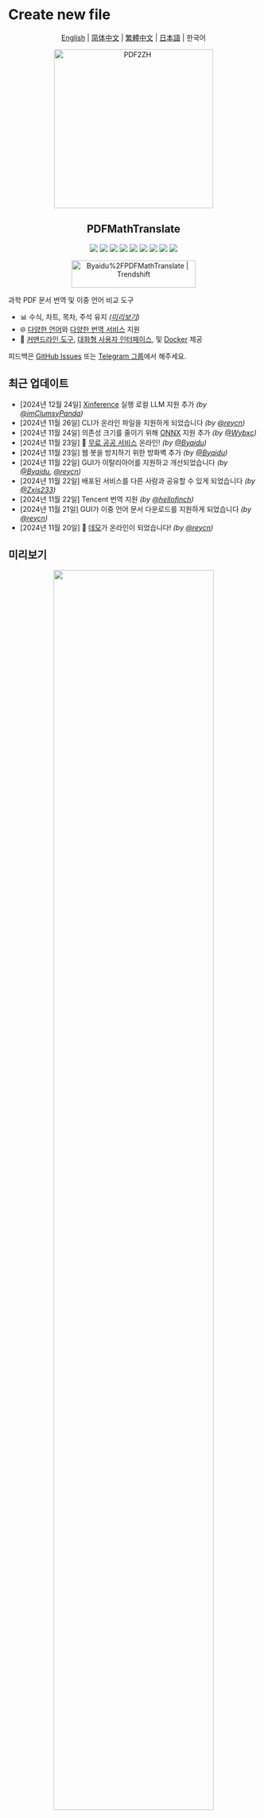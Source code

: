 # Create new file

<div align="center">

[English](../README.md) | [简体中文](README_zh-CN.md) | [繁體中文](README_zh-TW.md) | [日本語](README_ja-JP.md) | 한국어

<img src="./images/banner.png" width="320px"  alt="PDF2ZH"/>

<h2 id="title">PDFMathTranslate</h2>

<p>
  <!-- PyPI -->
  <a href="https://pypi.org/project/pdf2zh/">
    <img src="https://img.shields.io/pypi/v/pdf2zh"/></a>
  <a href="https://pepy.tech/projects/pdf2zh">
    <img src="https://static.pepy.tech/badge/pdf2zh"></a>
  <a href="https://hub.docker.com/repository/docker/byaidu/pdf2zh">
    <img src="https://img.shields.io/docker/pulls/byaidu/pdf2zh"></a>
  <!-- License -->
  <a href="./LICENSE">
    <img src="https://img.shields.io/github/license/Byaidu/PDFMathTranslate"/></a>
  <a href="https://huggingface.co/spaces/reycn/PDFMathTranslate-Docker">
    <img src="https://img.shields.io/badge/%F0%9F%A4%97-Online%20Demo-FF9E0D"/></a>
  <a href="https://www.modelscope.cn/studios/AI-ModelScope/PDFMathTranslate">
    <img src="https://img.shields.io/badge/ModelScope-Demo-blue"></a>
  <a href="https://github.com/Byaidu/PDFMathTranslate/pulls">
    <img src="https://img.shields.io/badge/contributions-welcome-green"/></a>
  <a href="https://gitcode.com/Byaidu/PDFMathTranslate/overview">
    <img src="https://gitcode.com/Byaidu/PDFMathTranslate/star/badge.svg"></a>
  <a href="https://t.me/+Z9_SgnxmsmA5NzBl">
    <img src="https://img.shields.io/badge/Telegram-2CA5E0?style=flat-squeare&logo=telegram&logoColor=white"/></a>
</p>

<a href="https://trendshift.io/repositories/12424" target="_blank"><img src="https://trendshift.io/api/badge/repositories/12424" alt="Byaidu%2FPDFMathTranslate | Trendshift" style="width: 250px; height: 55px;" width="250" height="55"/></a>

</div>

과학 PDF 문서 번역 및 이중 언어 비교 도구

- 📊 수식, 차트, 목차, 주석 유지 _([미리보기](#preview))_
- 🌐 [다양한 언어](#language)와 [다양한 번역 서비스](#services) 지원
- 🤖 [커맨드라인 도구](#usage), [대화형 사용자 인터페이스](#gui), 및 [Docker](#docker) 제공

피드백은 [GitHub Issues](https://github.com/Byaidu/PDFMathTranslate/issues) 또는 [Telegram 그룹](https://t.me/+Z9_SgnxmsmA5NzBl)에서 해주세요.

<h2 id="updates">최근 업데이트</h2>

- [2024년 12월 24일] [Xinference](https://github.com/xorbitsai/inference) 실행 로컬 LLM 지원 추가 _(by [@imClumsyPanda](https://github.com/imClumsyPanda))_
- [2024년 11월 26일] CLI가 온라인 파일을 지원하게 되었습니다 _(by [@reycn](https://github.com/reycn))_
- [2024년 11월 24일] 의존성 크기를 줄이기 위해 [ONNX](https://github.com/onnx/onnx) 지원 추가 _(by [@Wybxc](https://github.com/Wybxc))_
- [2024년 11월 23일] 🌟 [무료 공공 서비스](#demo) 온라인! _(by [@Byaidu](https://github.com/Byaidu))_
- [2024년 11월 23일] 웹 봇을 방지하기 위한 방화벽 추가 _(by [@Byaidu](https://github.com/Byaidu))_
- [2024년 11월 22일] GUI가 이탈리아어를 지원하고 개선되었습니다 _(by [@Byaidu](https://github.com/Byaidu), [@reycn](https://github.com/reycn))_
- [2024년 11월 22일] 배포된 서비스를 다른 사람과 공유할 수 있게 되었습니다 _(by [@Zxis233](https://github.com/Zxis233))_
- [2024년 11월 22일] Tencent 번역 지원 _(by [@hellofinch](https://github.com/hellofinch))_
- [2024년 11월 21일] GUI가 이중 언어 문서 다운로드를 지원하게 되었습니다 _(by [@reycn](https://github.com/reycn))_
- [2024년 11월 20일] 🌟 [데모](#demo)가 온라인이 되었습니다! _(by [@reycn](https://github.com/reycn))_

<h2 id="preview">미리보기</h2>

<div align="center">
<img src="./images/preview.gif" width="80%"/>
</div>

<h2 id="demo">공공 서비스 🌟</h2>

### 무료 서비스 (<https://pdf2zh.com/>)

설치 없이 [무료 공공 서비스](https://pdf2zh.com/)를 온라인으로 사용해 볼 수 있습니다.

### 데모

설치 없이 [HuggingFace의 데모](https://huggingface.co/spaces/reycn/PDFMathTranslate-Docker)와 [ModelScope의 데모](https://www.modelscope.cn/studios/AI-ModelScope/PDFMathTranslate)를 사용해 볼 수 있습니다.
데모의 컴퓨팅 리소스가 제한되어 있으므로 남용하지 말아주세요.

<h2 id="install">설치 및 사용법</h2>

이 프로젝트를 사용하는 4가지 방법을 제공합니다: [커맨드라인 도구](#cmd), [포터블](#portable), [GUI](#gui), 및 [Docker](#docker).

pdf2zh 실행에는 추가 모델(`wybxc/DocLayout-YOLO-DocStructBench-onnx`)이 필요합니다. 이 모델은 ModelScope에서도 찾을 수 있습니다. 시작할 때 이 모델 다운로드에 문제가 있다면 다음 환경 변수를 사용하세요:

```shell
set HF_ENDPOINT=https://hf-mirror.com
```

PowerShell 사용자의 경우:

```shell
$env:HF_ENDPOINT = https://hf-mirror.com
```

<h3 id="cmd">방법 1. 커맨드라인 도구</h3>

1. Python이 설치되어 있어야 합니다 (버전 3.10 <= 버전 <= 3.12)
2. 패키지를 설치합니다:

   ```bash
   pip install pdf2zh
   ```

3. 번역을 실행하고 [현재 작업 디렉토리](https://chatgpt.com/share/6745ed36-9acc-800e-8a90-59204bd13444)에 파일을 생성합니다:

   ```bash
   pdf2zh document.pdf
   ```

<h3 id="portable">방법 2. 포터블</h3>

Python 환경을 미리 설치할 필요가 없습니다.

[setup.bat](https://raw.githubusercontent.com/Byaidu/PDFMathTranslate/refs/heads/main/script/setup.bat)을 다운로드하고 더블클릭하여 실행합니다.

<h3 id="gui">방법 3. GUI</h3>

1. Python이 설치되어 있어야 합니다 (버전 3.10 <= 버전 <= 3.12)
2. 패키지를 설치합니다:

   ```bash
   pip install pdf2zh
   ```

3. 브라우저에서 사용을 시작합니다:

   ```bash
   pdf2zh -i
   ```

4. 브라우저가 자동으로 시작되지 않으면 다음 URL을 엽니다:

   ```bash
   http://localhost:7860/
   ```

   <img src="./images/gui.gif" width="500"/>

자세한 내용은 [GUI 문서](./README_GUI.md)를 참조하세요.

<h3 id="docker">방법 4. Docker</h3>

1. 풀하고 실행합니다:

   ```bash
   docker pull byaidu/pdf2zh
   docker run -d -p 7860:7860 byaidu/pdf2zh
   ```

2. 브라우저에서 엽니다:

   ```
   http://localhost:7860/
   ```

클라우드 서비스에서 Docker 배포용:

<div>
<a href="https://www.heroku.com/deploy?template=https://github.com/Byaidu/PDFMathTranslate">
  <img src="https://www.herokucdn.com/deploy/button.svg" alt="Deploy" height="26"></a>
<a href="https://render.com/deploy">
  <img src="https://render.com/images/deploy-to-render-button.svg" alt="Deploy to Koyeb" height="26"></a>
<a href="https://zeabur.com/templates/5FQIGX?referralCode=reycn">
  <img src="https://zeabur.com/button.svg" alt="Deploy on Zeabur" height="26"></a>
<a href="https://app.koyeb.com/deploy?type=git&builder=buildpack&repository=github.com/Byaidu/PDFMathTranslate&branch=main&name=pdf-math-translate">
  <img src="https://www.koyeb.com/static/images/deploy/button.svg" alt="Deploy to Koyeb" height="26"></a>
</div>

<h2 id="usage">고급 옵션</h2>

커맨드라인에서 번역 명령을 실행하여 현재 작업 디렉토리에 번역된 문서 `example-mono.pdf`와 이중 언어 문서 `example-dual.pdf`를 생성합니다. 기본적으로 Google 번역 서비스를 사용합니다. 더 많은 지원 번역 서비스는 [여기](https://github.com/Byaidu/PDFMathTranslate/blob/main/docs/ADVANCED.md#services)에서 찾을 수 있습니다.

<img src="./images/cmd.explained.png" width="580px"  alt="cmd"/>

다음 표에 참고용으로 모든 고급 옵션을 나열했습니다:

| 옵션           | 기능                                                                                                             | 예시                                           |
| -------------- | ---------------------------------------------------------------------------------------------------------------- | ---------------------------------------------- |
| files          | 로컬 파일                                                                                                        | `pdf2zh ~/local.pdf`                           |
| links          | 온라인 파일                                                                                                      | `pdf2zh http://arxiv.org/paper.pdf`            |
| `-i`           | [GUI 진입](#gui)                                                                                                 | `pdf2zh -i`                                    |
| `-p`           | [부분 문서 번역](#partial)                                                                                       | `pdf2zh example.pdf -p 1`                      |
| `-li`          | [소스 언어](#languages)                                                                                          | `pdf2zh example.pdf -li en`                    |
| `-lo`          | [대상 언어](#languages)                                                                                          | `pdf2zh example.pdf -lo zh`                    |
| `-s`           | [번역 서비스](#services)                                                                                         | `pdf2zh example.pdf -s deepl`                  |
| `-t`           | [멀티스레드](#threads)                                                                                           | `pdf2zh example.pdf -t 1`                      |
| `-o`           | 출력 디렉토리                                                                                                    | `pdf2zh example.pdf -o output`                 |
| `-f`, `-c`     | [예외](#exceptions)                                                                                              | `pdf2zh example.pdf -f "(MS.*)"`               |
| `--share`      | [gradio 공개 링크 얻기]                                                                                          | `pdf2zh -i --share`                            |
| `--authorized` | [[웹 인증 및 사용자 정의 인증 페이지 추가](https://github.com/Byaidu/PDFMathTranslate/blob/main/docs/ADVANCED.)] | `pdf2zh -i --authorized users.txt [auth.html]` |
| `--prompt`     | [사용자 정의 대형 모델 프롬프트 사용]                                                                            | `pdf2zh --prompt [prompt.txt]`                 |
| `--onnx`       | [사용자 정의 DocLayout-YOLO ONNX 모델 사용]                                                                      | `pdf2zh --onnx [onnx/model/path]`              |
| `--serverport` | [사용자 정의 WebUI 포트 사용]                                                                                    | `pdf2zh --serverport 7860`                     |
| `--dir`        | [배치 번역]                                                                                                      | `pdf2zh --dir /path/to/translate/`             |
| `--config`     | [구성 파일](https://github.com/Byaidu/PDFMathTranslate/blob/main/docs/ADVANCED.md#cofig)                         | `pdf2zh --config /path/to/config/config.json`  |

<h3 id="partial">전체 또는 부분 문서 번역</h3>

- **전체 번역**

```bash
pdf2zh example.pdf
```

- **부분 번역**

```bash
pdf2zh example.pdf -p 1-3,5
```

<h3 id="language">소스 언어와 대상 언어 지정</h3>

[Google Languages Codes](https://developers.google.com/admin-sdk/directory/v1/languages), [DeepL Languages Codes](https://developers.deepl.com/docs/resources/supported-languages) 참조

```bash
pdf2zh example.pdf -li en -lo ko
```

<h3 id="services">다른 서비스로 번역</h3>

다음 표는 각 번역 서비스에 필요한 [환경 변수](https://chatgpt.com/share/6734a83d-9d48-800e-8a46-f57ca6e8bcb4)를 보여줍니다. 각 서비스를 사용하기 전에 이러한 변수를 설정하세요.

|**Translator**|**Service**|**Environment Variables**|**Default Values**|**Notes**|
|-|-|-|-|-|
|**Google (Default)**|`google`|None|N/A|None|
|**Bing**|`bing`|None|N/A|None|
|**DeepSeek Chat**|`deepseek-chat`| `DEEPSEEKCHAT_BASE_URL`, `DEEPSEEKCHAT_API_KEY`, `DEEPSEEKCHAT_MODEL` | `https://api.deepseek.com/v1`, `[Your DEEPSEEK_API_KEY]`, `deepseek-chat` |See [DeepSeek](https://www.deepseek.com/)|
|**DeepSeek Reasoner**|`deepseek-reasoner`| `DEEPSEEKREASONER_BASE_URL`, `DEEPSEEKREASONER_API_KEY`, `DEEPSEEKREASONER_MODEL` | `https://api.deepseek.com/v1`, `[Your DEEPSEEK_API_KEY]`, `deepseek-reasoner` |See [DeepSeek](https://www.deepseek.com/)|
|**DeepSeek Reasoner (Distill)**|`deepseek-reasoner-distill`| `DEEPSEEKREASONERDISTILL_BASE_URL`, `DEEPSEEKREASONERDISTILL_API_KEY`, `DEEPSEEKREASONERDISTILL_MODEL` | `https://dashscope.aliyuncs.com/compatible-mode/v1`, `[Your API Key]`, `deepseek-r1-distill-qwen-32b` |See [Aliyun Bailian](https://bailian.console.aliyun.com/)|
|**QWen MT Turbo**|`qwen-mt-turbo`| `QWENMTTURBO_MODEL`, `QWENMTTURBO_API_KEY` | `[Your API Key]`, `qwen-mt-turbo` |See [Aliyun Bailian](https://bailian.console.aliyun.com/)|
|**QWen MT Max**|`qwen-mt-plus`| `QWENMTTURBO_MODEL`, `QWENMTTURBO_API_KEY` | `[Your API Key]`, `qwen-mt-plus` |See [Aliyun Bailian](https://bailian.console.aliyun.com/)|
<!-- |**OpenAI-Liked**|`openailiked`| `OPENAILIKED_BASE_URL`, `OPENAILIKED_API_KEY`, `OPENAILIKED_MODEL` | `url`, `[Your Key]`, `model name` | None | -->
<!-- |**DeepL**|`deepl`|`DEEPL_AUTH_KEY`|`[Your Key]`|See [DeepL](https://support.deepl.com/hc/en-us/articles/360020695820-API-Key-for-DeepL-s-API)| -->
<!-- |**DeepLX**|`deeplx`|`DEEPLX_ENDPOINT`|`https://api.deepl.com/translate`|See [DeepLX](https://github.com/OwO-Network/DeepLX)| -->
<!-- |**Ollama**|`ollama`|`OLLAMA_HOST`, `OLLAMA_MODEL`|`http://127.0.0.1:11434`, `gemma2`|See [Ollama](https://github.com/ollama/ollama)| -->
<!-- |**OpenAI**|`openai`|`OPENAI_BASE_URL`, `OPENAI_API_KEY`, `OPENAI_MODEL`|`https://api.openai.com/v1`, `[Your Key]`, `gpt-4o-mini`|See [OpenAI](https://platform.openai.com/docs/overview)| -->
<!-- |**AzureOpenAI**|`azure-openai`|`AZURE_OPENAI_BASE_URL`, `AZURE_OPENAI_API_KEY`, `AZURE_OPENAI_MODEL`|`[Your Endpoint]`, `[Your Key]`, `gpt-4o-mini`|See [Azure OpenAI](https://learn.microsoft.com/zh-cn/azure/ai-services/openai/chatgpt-quickstart?tabs=command-line%2Cjavascript-keyless%2Ctypescript-keyless%2Cpython&pivots=programming-language-python)| -->
<!-- |**Zhipu**|`zhipu`|`ZHIPU_API_KEY`, `ZHIPU_MODEL`|`[Your Key]`, `glm-4-flash`|See [Zhipu](https://open.bigmodel.cn/dev/api/thirdparty-frame/openai-sdk)| -->
<!-- | **ModelScope**       | `modelscope`   |`MODELSCOPE_API_KEY`, `MODELSCOPE_MODEL`|`[Your Key]`, `Qwen/Qwen2.5-Coder-32B-Instruct`| See [ModelScope](https://www.modelscope.cn/docs/model-service/API-Inference/intro)| -->
<!-- |**Silicon**|`silicon`|`SILICON_API_KEY`, `SILICON_MODEL`|`[Your Key]`, `Qwen/Qwen2.5-7B-Instruct`|See [SiliconCloud](https://docs.siliconflow.cn/quickstart)| -->
<!-- |**Gemini**|`gemini`|`GEMINI_API_KEY`, `GEMINI_MODEL`|`[Your Key]`, `gemini-1.5-flash`|See [Gemini](https://ai.google.dev/gemini-api/docs/openai)| -->
<!-- |**Azure**|`azure`|`AZURE_ENDPOINT`, `AZURE_API_KEY`|`https://api.translator.azure.cn`, `[Your Key]`|See [Azure](https://docs.azure.cn/en-us/ai-services/translator/text-translation-overview)| -->
<!-- |**Tencent**|`tencent`|`TENCENTCLOUD_SECRET_ID`, `TENCENTCLOUD_SECRET_KEY`|`[Your ID]`, `[Your Key]`|See [Tencent](https://www.tencentcloud.com/products/tmt?from_qcintl=122110104)| -->
<!-- |**Dify**|`dify`|`DIFY_API_URL`, `DIFY_API_KEY`|`[Your DIFY URL]`, `[Your Key]`|See [Dify](https://github.com/langgenius/dify),Three variables, lang_out, lang_in, and text, need to be defined in Dify's workflow input.| -->
<!-- |**AnythingLLM**|`anythingllm`|`AnythingLLM_URL`, `AnythingLLM_APIKEY`|`[Your AnythingLLM URL]`, `[Your Key]`|See [anything-llm](https://github.com/Mintplex-Labs/anything-llm)| -->
<!-- |**Argos Translate**|`argos`| | |See [argos-translate](https://github.com/argosopentech/argos-translate)| -->
<!-- |**Grok**|`grok`| `GORK_API_KEY`, `GORK_MODEL` | `[Your GORK_API_KEY]`, `grok-2-1212` |See [Grok](https://docs.x.ai/docs/overview)| -->

<!-- 위 표에 없는 OpenAI API와 호환되는 대형 언어 모델의 경우, 표의 OpenAI와 동일한 방식으로 환경 변수를 설정할 수 있습니다. -->

`-s service` 또는 `-s service:model`을 사용하여 번역 서비스를 지정합니다:

```bash
pdf2zh example.pdf -s openai:gpt-4o-mini
```

또는 환경 변수로 모델을 지정합니다:

```bash
set OPENAI_MODEL=gpt-4o-mini
pdf2zh example.pdf -s openai
```

PowerShell 사용자의 경우:

```shell
$env:OPENAI_MODEL = gpt-4o-mini
pdf2zh example.pdf -s openai
```

<h3 id="exceptions">예외 지정</h3>

정규식을 사용하여 보존해야 할 수식 폰트와 문자를 지정합니다:

```bash
pdf2zh example.pdf -f "(CM[^RT].*|MS.*|.*Ital)" -c "(\(|\||\)|\+|=|\d|[\u0080-\ufaff])"
```

기본적으로 `Latex`, `Mono`, `Code`, `Italic`, `Symbol` 및 `Math` 폰트를 보존합니다:

```bash
pdf2zh example.pdf -f "(CM[^R]|MS.M|XY|MT|BL|RM|EU|LA|RS|LINE|LCIRCLE|TeX-|rsfs|txsy|wasy|stmary|.*Mono|.*Code|.*Ital|.*Sym|.*Math)"
```

<h3 id="threads">스레드 수 지정</h3>

`-t`를 사용하여 번역에 사용할 스레드 수를 지정합니다:

```bash
pdf2zh example.pdf -t 1
```

<h3 id="prompt">사용자 정의 프롬프트</h3>

`--prompt`를 사용하여 LLM에서 사용할 프롬프트를 지정합니다:

```bash
pdf2zh example.pdf -pr prompt.txt
```

`prompt.txt` 예시:

```txt
[
    {
        "role": "system",
        "content": "You are a professional,authentic machine translation engine.",
    },
    {
        "role": "user",
        "content": "Translate the following markdown source text to ${lang_out}. Keep the formula notation {{v*}} unchanged. Output translation directly without any additional text.\nSource Text: ${text}\nTranslated Text:",
    },
]
```

사용자 정의 프롬프트 파일에서는 다음 세 가지 변수를 사용할 수 있습니다:

| **변수**   | **내용**      |
| ---------- | ------------- |
| `lang_in`  | 소스 언어     |
| `lang_out` | 대상 언어     |
| `text`     | 번역할 텍스트 |

<h2 id="todo">API</h2>

### Python

```python
from pdf2zh import translate, translate_stream

params = {"lang_in": "en", "lang_out": "ko", "service": "google", "thread": 4}
file_mono, file_dual = translate(files=["example.pdf"], **params)[0]
with open("example.pdf", "rb") as f:
    stream_mono, stream_dual = translate_stream(stream=f.read(), **params)
```

### HTTP

```bash
pip install pdf2zh[backend]
pdf2zh --flask
pdf2zh --celery worker
```

```bash
curl http://localhost:11008/v1/translate -F "file=@example.pdf" -F "data={\"lang_in\":\"en\",\"lang_out\":\"ko\",\"service\":\"google\",\"thread\":4}"
{"id":"d9894125-2f4e-45ea-9d93-1a9068d2045a"}

curl http://localhost:11008/v1/translate/d9894125-2f4e-45ea-9d93-1a9068d2045a
{"info":{"n":13,"total":506},"state":"PROGRESS"}

curl http://localhost:11008/v1/translate/d9894125-2f4e-45ea-9d93-1a9068d2045a
{"state":"SUCCESS"}

curl http://localhost:11008/v1/translate/d9894125-2f4e-45ea-9d93-1a9068d2045a/mono --output example-mono.pdf

curl http://localhost:11008/v1/translate/d9894125-2f4e-45ea-9d93-1a9068d2045a/dual --output example-dual.pdf

curl http://localhost:11008/v1/translate/d9894125-2f4e-45ea-9d93-1a9068d2045a -X DELETE
```

<h2 id="acknowledgement">감사의 말</h2>

- 문서 병합: [PyMuPDF](https://github.com/pymupdf/PyMuPDF)
- 문서 파싱: [Pdfminer.six](https://github.com/pdfminer/pdfminer.six)
- 문서 추출: [MinerU](https://github.com/opendatalab/MinerU)
- 문서 미리보기: [Gradio PDF](https://github.com/freddyaboulton/gradio-pdf)
- 멀티스레드 번역: [MathTranslate](https://github.com/SUSYUSTC/MathTranslate)
- 레이아웃 파싱: [DocLayout-YOLO](https://github.com/opendatalab/DocLayout-YOLO)
- 문서 표준: [PDF Explained](https://zxyle.github.io/PDF-Explained/), [PDF Cheat Sheets](https://pdfa.org/resource/pdf-cheat-sheets/)
- 다국어 폰트: [Go Noto Universal](https://github.com/satbyy/go-noto-universal)

<h2 id="contrib">기여자</h2>

<a href="https://github.com/Byaidu/PDFMathTranslate/graphs/contributors">
  <img src="https://opencollective.com/PDFMathTranslate/contributors.svg?width=890&button=false" />
</a>

![Alt](https://repobeats.axiom.co/api/embed/dfa7583da5332a11468d686fbd29b92320a6a869.svg "Repobeats analytics image")

<h2 id="star_hist">스타 히스토리</h2>

<a href="https://star-history.com/#Byaidu/PDFMathTranslate&Date">
 <picture>
   <source media="(prefers-color-scheme: dark)" srcset="https://api.star-history.com/svg?repos=Byaidu/PDFMathTranslate&type=Date&theme=dark" />
   <source media="(prefers-color-scheme: light)" srcset="https://api.star-history.com/svg?repos=Byaidu/PDFMathTranslate&type=Date" />
   <img alt="Star History Chart" src="https://api.star-history.com/svg?repos=Byaidu/PDFMathTranslate&type=Date"/>
 </picture>
</a>
